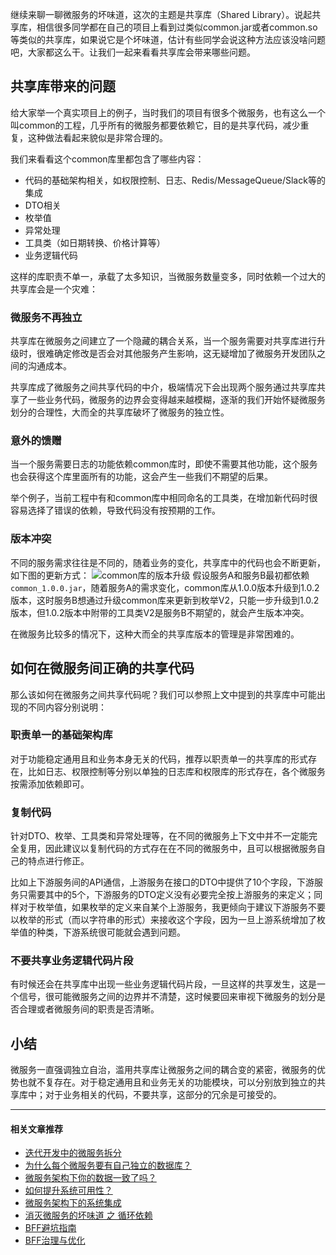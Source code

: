 继续来聊一聊微服务的坏味道，这次的主题是共享库（Shared Library）。说起共享库，相信很多同学都在自己的项目上看到过类似common.jar或者common.so等类似的共享库，如果说它是个坏味道，估计有些同学会说这种方法应该没啥问题吧，大家都这么干。让我们一起来看看共享库会带来哪些问题。
## 共享库带来的问题
给大家举一个真实项目上的例子，当时我们的项目有很多个微服务，也有这么一个叫common的工程，几乎所有的微服务都要依赖它，目的是共享代码，减少重复，这种做法看起来貌似是非常合理的。

我们来看看这个common库里都包含了哪些内容：
- 代码的基础架构相关，如权限控制、日志、Redis/MessageQueue/Slack等的集成
- DTO相关
- 枚举值
- 异常处理
- 工具类（如日期转换、价格计算等）
- 业务逻辑代码

这样的库职责不单一，承载了太多知识，当微服务数量变多，同时依赖一个过大的共享库会是一个灾难：
### 微服务不再独立
共享库在微服务之间建立了一个隐藏的耦合关系，当一个服务需要对共享库进行升级时，很难确定修改是否会对其他服务产生影响，这无疑增加了微服务开发团队之间的沟通成本。

共享库成了微服务之间共享代码的中介，极端情况下会出现两个服务通过共享库共享了一些业务代码，微服务的边界会变得越来越模糊，逐渐的我们开始怀疑微服务划分的合理性，大而全的共享库破坏了微服务的独立性。
### 意外的馈赠
当一个服务需要日志的功能依赖common库时，即使不需要其他功能，这个服务也会获得这个库里面所有的功能，这会产生一些我们不期望的后果。

举个例子，当前工程中有和common库中相同命名的工具类，在增加新代码时很容易选择了错误的依赖，导致代码没有按预期的工作。
### 版本冲突
不同的服务需求往往是不同的，随着业务的变化，共享库中的代码也会不断更新，如下图的更新方式：
![common库的版本升级](https://i.typlog.com/maguangguang/8391904960_247906.png) 
假设服务A和服务B最初都依赖`common_1.0.0.jar`，随着服务A的需求变化，common库从1.0.0版本升级到1.0.2版本，这时服务B想通过升级common库来更新到枚举V2，只能一步升级到1.0.2版本，但1.0.2版本中附带的工具类V2是服务B不期望的，就会产生版本冲突。

在微服务比较多的情况下，这种大而全的共享库版本的管理是非常困难的。
## 如何在微服务间正确的共享代码
那么该如何在微服务之间共享代码呢？我们可以参照上文中提到的共享库中可能出现的不同内容分别说明：
### 职责单一的基础架构库
对于功能稳定通用且和业务本身无关的代码，推荐以职责单一的共享库的形式存在，比如日志、权限控制等分别以单独的日志库和权限库的形式存在，各个微服务按需添加依赖即可。
### 复制代码
针对DTO、枚举、工具类和异常处理等，在不同的微服务上下文中并不一定能完全复用，因此建议以复制代码的方式存在在不同的微服务中，且可以根据微服务自己的特点进行修正。

比如上下游服务间的API通信，上游服务在接口的DTO中提供了10个字段，下游服务只需要其中的5个，下游服务的DTO定义没有必要完全按上游服务的来定义；同样对于枚举值，如果枚举的定义来自某个上游服务，我更倾向于建议下游服务不要以枚举的形式（而以字符串的形式）来接收这个字段，因为一旦上游系统增加了枚举值的种类，下游系统很可能就会遇到问题。
### 不要共享业务逻辑代码片段
有时候还会在共享库中出现一些业务逻辑代码片段，一旦这样的共享发生，这是一个信号，很可能微服务之间的边界并不清楚，这时候要回来审视下微服务的划分是否合理或者微服务间的职责是否清晰。

## 小结
微服务一直强调独立自治，滥用共享库让微服务之间的耦合变的紧密，微服务的优势也就不复存在。对于稳定通用且和业务无关的功能模块，可以分别放到独立的共享库中；对于业务相关的代码，不要共享，这部分的冗余是可接受的。


----
#### 相关文章推荐
- [迭代开发中的微服务拆分](/services-split-in-iterative-development)
- [为什么每个微服务要有自己独立的数据库？](/why-mircroservice-need-independent-database)
- [微服务架构下你的数据一致了吗？](/data-consistency)
- [如何提升系统可用性？](/how-to-improve-system-availability)
- [微服务架构下的系统集成](/services-integration)
- [消灭微服务的坏味道 之 循环依赖](/eliminate-cyclic-dependency)
- [BFF避坑指南](/backend-for-frontend)
- [BFF治理与优化](/bff-governance)